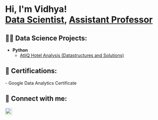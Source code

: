 <h1>Hi, I'm Vidhya! <br/><a href="https://www.linkedin.com/in/vidhya-kuruvilla/">Data Scientist</a>, <a href="https://www.linkedin.com/in/vidhya-kuruvilla/">Assistant Professor</a>

<h2>👨‍💻 Data Science Projects:</h2>

- <b>Python</b>
  - [AtliQ Hotel Analysis (Datastructures and Solutions)](https://github.com/joshmadakor1/Package-Delivery-Pathfinding-Algorithm)

<h2> 📄  Certifications:</h2>
- Google Data Analytics Certificate


<h2> 🤳 Connect with me:</h2>


[<img align="left" alt="JoshMadakor | LinkedIn" width="22px" src="https://cdn.jsdelivr.net/npm/simple-icons@v3/icons/linkedin.svg" />][linkedin] 



[linkedin]:https://www.linkedin.com/in/vidhya-kuruvilla/

<!--
**VidhyaKuruvilla** is a ✨ _special_ ✨ repository because its `README.md` (this file) appears on your GitHub profile.

Here are some ideas to get you started:

- 🔭 I’m currently working on ...
- 🌱 I’m currently learning ...
- 👯 I’m looking to collaborate on ...
- 🤔 I’m looking for help with ...
- 💬 Ask me about ...
- 📫 How to reach me: ...
- 😄 Pronouns: ...
- ⚡ Fun fact: ...
-->
